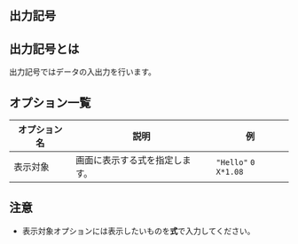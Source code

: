 
<Section>

# 出力記号

</Section>

<Section>

## 出力記号とは

出力記号ではデータの入出力を行います。

<!-- 出力記号の画像 -->

</Section>


<Section>

## オプション一覧

|オプション名|説明|例|
|---|---|---|
|表示対象|画面に表示する式を指定します。|`"Hello"` `0` `X*1.08` |


</Section>

<Section>

## 注意

- 表示対象オプションには表示したいものを**式**で入力してください。

</Section>


